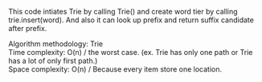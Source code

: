 This code intiates Trie by calling Trie() and create word tier by calling trie.insert(word). And also it can look up prefix and return suffix candidate after prefix. <br>

Algorithm methodology: Trie <br>
Time complexity: O(n) / the worst case. (ex. Trie has only one path or Trie has a lot of only first path.)  <br>
Space complexity: O(n) / Because every item store one location. <br>
